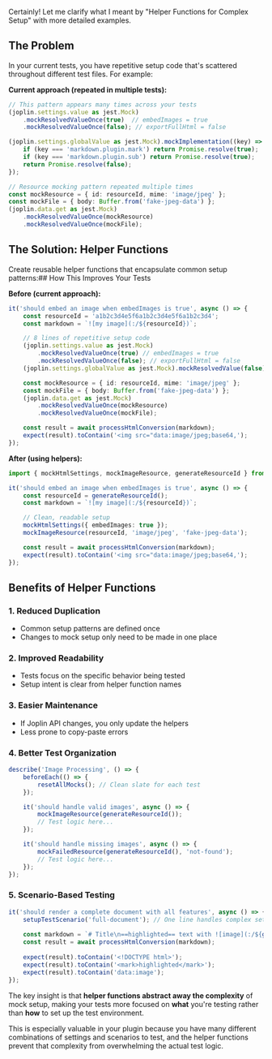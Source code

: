 Certainly! Let me clarify what I meant by "Helper Functions for Complex Setup" with more detailed examples.

## The Problem

In your current tests, you have repetitive setup code that's scattered throughout different test files. For example:

**Current approach (repeated in multiple tests):**

```typescript
// This pattern appears many times across your tests
(joplin.settings.value as jest.Mock)
    .mockResolvedValueOnce(true)  // embedImages = true
    .mockResolvedValueOnce(false); // exportFullHtml = false

(joplin.settings.globalValue as jest.Mock).mockImplementation((key) => {
    if (key === 'markdown.plugin.mark') return Promise.resolve(true);
    if (key === 'markdown.plugin.sub') return Promise.resolve(true);
    return Promise.resolve(false);
});

// Resource mocking pattern repeated multiple times
const mockResource = { id: resourceId, mime: 'image/jpeg' };
const mockFile = { body: Buffer.from('fake-jpeg-data') };
(joplin.data.get as jest.Mock)
    .mockResolvedValueOnce(mockResource)
    .mockResolvedValueOnce(mockFile);
```

## The Solution: Helper Functions

Create reusable helper functions that encapsulate common setup patterns:## How This Improves Your Tests

**Before (current approach):**

```typescript
it('should embed an image when embedImages is true', async () => {
    const resourceId = 'a1b2c3d4e5f6a1b2c3d4e5f6a1b2c3d4';
    const markdown = `![my image](:/${resourceId})`;

    // 8 lines of repetitive setup code
    (joplin.settings.value as jest.Mock)
        .mockResolvedValueOnce(true) // embedImages = true
        .mockResolvedValueOnce(false); // exportFullHtml = false
    (joplin.settings.globalValue as jest.Mock).mockResolvedValue(false);

    const mockResource = { id: resourceId, mime: 'image/jpeg' };
    const mockFile = { body: Buffer.from('fake-jpeg-data') };
    (joplin.data.get as jest.Mock)
        .mockResolvedValueOnce(mockResource)
        .mockResolvedValueOnce(mockFile);

    const result = await processHtmlConversion(markdown);
    expect(result).toContain('<img src="data:image/jpeg;base64,');
});
```

**After (using helpers):**

```typescript
import { mockHtmlSettings, mockImageResource, generateResourceId } from './__tests__/helpers';

it('should embed an image when embedImages is true', async () => {
    const resourceId = generateResourceId();
    const markdown = `![my image](:/${resourceId})`;

    // Clean, readable setup
    mockHtmlSettings({ embedImages: true });
    mockImageResource(resourceId, 'image/jpeg', 'fake-jpeg-data');

    const result = await processHtmlConversion(markdown);
    expect(result).toContain('<img src="data:image/jpeg;base64,');
});
```

## Benefits of Helper Functions

### 1. **Reduced Duplication**

- Common setup patterns are defined once
- Changes to mock setup only need to be made in one place

### 2. **Improved Readability**

- Tests focus on the specific behavior being tested
- Setup intent is clear from helper function names

### 3. **Easier Maintenance**

- If Joplin API changes, you only update the helpers
- Less prone to copy-paste errors

### 4. **Better Test Organization**

```typescript
describe('Image Processing', () => {
    beforeEach(() => {
        resetAllMocks(); // Clean slate for each test
    });

    it('should handle valid images', async () => {
        mockImageResource(generateResourceId());
        // Test logic here...
    });

    it('should handle missing images', async () => {
        mockFailedResource(generateResourceId(), 'not-found');
        // Test logic here...
    });
});
```

### 5. **Scenario-Based Testing**

```typescript
it('should render a complete document with all features', async () => {
    setupTestScenario('full-document'); // One line handles complex setup
    
    const markdown = `# Title\n==highlighted== text with ![image](:/${generateResourceId()})`;
    const result = await processHtmlConversion(markdown);
    
    expect(result).toContain('<!DOCTYPE html>');
    expect(result).toContain('<mark>highlighted</mark>');
    expect(result).toContain('data:image');
});
```

The key insight is that **helper functions abstract away the complexity** of mock setup, making your tests more focused on **what** you're testing rather than **how** to set up the test environment.

This is especially valuable in your plugin because you have many different combinations of settings and scenarios to test, and the helper functions prevent that complexity from overwhelming the actual test logic.